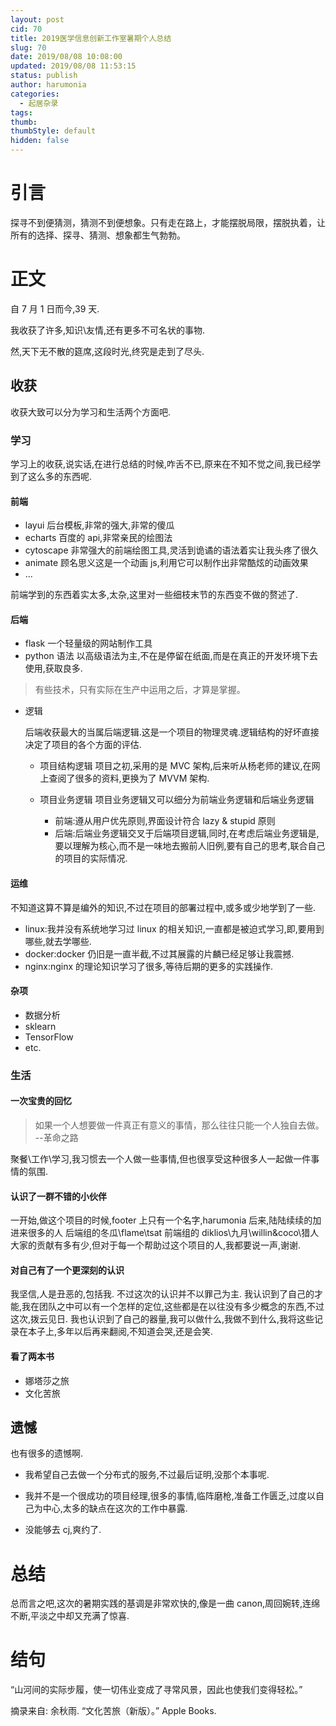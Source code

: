```yaml
---
layout: post
cid: 70
title: 2019医学信息创新工作室暑期个人总结
slug: 70
date: 2019/08/08 10:08:00
updated: 2019/08/08 11:53:15
status: publish
author: harumonia
categories:
  - 起居杂录
tags:
thumb:
thumbStyle: default
hidden: false
---
```


# 引言

探寻不到便猜测，猜测不到便想象。只有走在路上，才能摆脱局限，摆脱执着，让所有的选择、探寻、猜测、想象都生气勃勃。

# 正文

自 7 月 1 日而今,39 天.

我收获了许多,知识\友情,还有更多不可名状的事物.

然,天下无不散的筵席,这段时光,终究是走到了尽头.

## 收获

收获大致可以分为学习和生活两个方面吧.

### 学习

学习上的收获,说实话,在进行总结的时候,咋舌不已,原来在不知不觉之间,我已经学到了这么多的东西呢.

#### 前端

- layui 后台模板,非常的强大,非常的傻瓜
- echarts 百度的 api,非常亲民的绘图法
- cytoscape 非常强大的前端绘图工具,灵活到诡谲的语法着实让我头疼了很久
- animate 顾名思义这是一个动画 js,利用它可以制作出非常酷炫的动画效果
- ...

前端学到的东西着实太多,太杂,这里对一些细枝末节的东西变不做的赘述了.

#### 后端

- flask 一个轻量级的网站制作工具
- python 语法 以高级语法为主,不在是停留在纸面,而是在真正的开发环境下去使用,获取良多.

> 有些技术，只有实际在生产中运用之后，才算是掌握。

- 逻辑

  后端收获最大的当属后端逻辑.这是一个项目的物理灵魂.逻辑结构的好坏直接决定了项目的各个方面的评估.

  - 项目结构逻辑
    项目之初,采用的是 MVC 架构,后来听从杨老师的建议,在网上查阅了很多的资料,更换为了 MVVM 架构.

  - 项目业务逻辑
    项目业务逻辑又可以细分为前端业务逻辑和后端业务逻辑
    - 前端:遵从用户优先原则,界面设计符合 lazy & stupid 原则
    - 后端:后端业务逻辑交叉于后端项目逻辑,同时,在考虑后端业务逻辑是,要以理解为核心,而不是一味地去搬前人旧例,要有自己的思考,联合自己的项目的实际情况.

#### 运维

不知道这算不算是编外的知识,不过在项目的部署过程中,或多或少地学到了一些.

- linux:我并没有系统地学习过 linux 的相关知识,一直都是被迫式学习,即,要用到哪些,就去学哪些.
- docker:docker 仍旧是一直半截,不过其展露的片麟已经足够让我震撼.
- nginx:nginx 的理论知识学习了很多,等待后期的更多的实践操作.

#### 杂项

- 数据分析
- sklearn
- TensorFlow
- etc.

### 生活

#### 一次宝贵的回忆

> 如果一个人想要做一件真正有意义的事情，那么往往只能一个人独自去做。 --革命之路

聚餐\工作\学习,我习惯去一个人做一些事情,但也很享受这种很多人一起做一件事情的氛围.

#### 认识了一群不错的小伙伴

一开始,做这个项目的时候,footer 上只有一个名字,harumonia
后来,陆陆续续的加进来很多的人
后端组的冬瓜\flame\tsat
前端组的 diklios\九月\willin&coco\猎人
大家的贡献有多有少,但对于每一个帮助过这个项目的人,我都要说一声,谢谢.

#### 对自己有了一个更深刻的认识

我坚信,人是丑恶的,包括我.
不过这次的认识并不以罪己为主.
我认识到了自己的才能,我在团队之中可以有一个怎样的定位,这些都是在以往没有多少概念的东西,不过这次,拨云见日.
我也认识到了自己的器量,我可以做什么,我做不到什么,我将这些记录在本子上,多年以后再来翻阅,不知道会哭,还是会笑.

#### 看了两本书

- 娜塔莎之旅
- 文化苦旅

## 遗憾

也有很多的遗憾啊.

- 我希望自己去做一个分布式的服务,不过最后证明,没那个本事呢.

- 我并不是一个很成功的项目经理,很多的事情,临阵磨枪,准备工作匮乏,过度以自己为中心,太多的缺点在这次的工作中暴露.

- 没能够去 cj,爽约了.

# 总结

总而言之吧,这次的暑期实践的基调是非常欢快的,像是一曲 canon,周回婉转,连绵不断,平淡之中却又充满了惊喜.

# 结句

“山河间的实际步履，使一切伟业变成了寻常风景，因此也使我们变得轻松。”

摘录来自: 余秋雨. “文化苦旅（新版）。” Apple Books.
